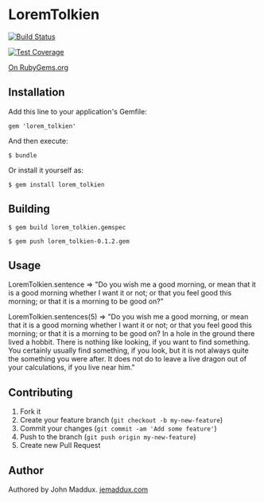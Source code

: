 # LoremTolkien

[![Build Status](https://travis-ci.org/jemaddux/lorem_tolkien.svg?branch=master)](https://travis-ci.org/jemaddux/lorem_tolkien)

[![Test Coverage](https://codeclimate.com/github/jemaddux/lorem_tolkien/badges/coverage.svg)](https://codeclimate.com/github/jemaddux/lorem_tolkien)

[On RubyGems.org](https://rubygems.org/gems/lorem_tolkien)

## Installation

Add this line to your application's Gemfile:

    gem 'lorem_tolkien'

And then execute:

    $ bundle

Or install it yourself as:

    $ gem install lorem_tolkien

## Building

    $ gem build lorem_tolkien.gemspec 

    $ gem push lorem_tolkien-0.1.2.gem

## Usage

LoremTolkien.sentence
  => "Do you wish me a good morning, or mean that it is a good morning whether I want it or not; or that you feel good this morning; or that it is a morning to be good on?"

LoremTolkien.sentences(5)
  => "Do you wish me a good morning, or mean that it is a good morning whether I want it or not; or that you feel good this morning; or that it is a morning to be good on? In a hole in the ground there lived a hobbit. There is nothing like looking, if you want to find something. You certainly usually find something, if you look, but it is not always quite the something you were after. It does not do to leave a live dragon out of your calculations, if you live near him."

## Contributing

1. Fork it
2. Create your feature branch (`git checkout -b my-new-feature`)
3. Commit your changes (`git commit -am 'Add some feature'`)
4. Push to the branch (`git push origin my-new-feature`)
5. Create new Pull Request

## Author

Authored by John Maddux. [jemaddux.com](https://jemaddux.com/)
